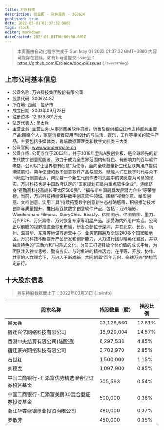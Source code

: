 ```yaml
---
title: 万兴科技
description: 创业板 - 软件服务 - 300624
published: true
date: 2022-05-01T01:37:32.000Z
tags: stock
editor: markdown
dateCreated: 2022-01-01T00:00:00.000Z
---
```


> 本页面由自动化程序生成于 Sun May 01 2022 01:37:32 GMT+0800
> 内容可能存在错误，如有bug请提交issue至：https://github.com/Eroleice/doc-pi/issues
{.is-warning}

## 上市公司基本信息
- 公司名称: 万兴科技集团股份有限公司
- 股票代码: 300624.SZ
- 所在地: 西藏 - 拉萨市
- 成立日期: 2003年09月28日
- 注册资本: 12,989.801万元
- 法定代表人: 吴太兵
- 主营业务: 主营业务:从事消费类软件研发，销售及提供相应技术支持服务主要产品:围绕个人，家庭消费者应用而设计的与生活，娱乐，工作等相关的软件产品，主要包括多媒体类，跨端数据管理类和数字文档类三大类
- 公司官网: www.wondershare.cn
- 公司介绍: 公司成立于2003年，并于2018年登陆A股创业板，是全球领先的新生代数字创意赋能者，致力于成为全世界范围内有特色、有影响力的百年软件老店。公司以“让世界更有创意”为使命，面向全球海量新生代互联网用户提供潮流前沿、简单便捷的数字创意软件产品与服务，赋能人们在数字时代与众不同地进行创意表达，帮助每一个新生代创作者将头脑中的灵感变为可见的现实。万兴科技也是中国政府认定的“国家规划布局内重点软件企业”，连续跻身“德勤高科技高成长亚太区500强”、“福布斯中国最具发展潜力企业”等荣誉榜。当前，万兴科技持续深耕数字创意软件领域，围绕“视频创意、绘图创意、文档创意、实用工具”持续拓宽数字创意新生态战略版图，积极推动技术创新与质量提升，推出超百款数字创意软件产品，包括：万兴喵影、Wondershare Filmora、StoryChic、Beat.ly、亿图图示、亿图脑图、墨刀、万兴PDF、万兴易修、万兴恢复专家等明星产品，深受海内外用户欢迎。公司正以前瞻的视野推进全球化布局，研发总部位于深圳，并在北京、长沙、杭州、温哥华、东京等地设有运营中心，业务范围遍及全球200多个国家和地区。万兴科技不断提升产品研发和创新能力，大力进行团队精英化建设，并以独具特色的“三勤六和”村落式文化，为员工打造释放个体价值的成长平台，为团队注入独立思考、勤奋务实、与时俱进的精神活力。在平等、开放、协作、共享的人文理念下，万兴人不断成长，共同朝着“百年万兴、全球万兴”梦想笃定前行。


## 十大股东信息
> 股东持股数据截止于：2022年03月31日
{.is-info}

| 股东名称 | 持股数量（股） | 持股比例 |
| --- | --- | --- |
| 吴太兵 | 23,128,560 | 17.81% |
| 宿迁兴亿网络科技有限公司 | 18,929,004 | 14.57% |
| 香港中央结算有限公司(陆股通) | 6,297,538 | 4.85% |
| 宿迁家兴网络科技有限公司 | 3,702,970 | 2.85% |
| 石世红 | 1,500,000 | 1.15% |
| 刘穗龙 | 1,097,900 | 0.85% |
| 中国工商银行-汇添富优势精选混合型证券投资基金 | 705,593 | 0.54% |
| 中国工商银行-汇添富美丽30混合型证券投资基金 | 500,000 | 0.38% |
| 浙江华睿盛银创业投资有限公司 | 480,000 | 0.37% |
| 罗敏芳 | 450,000 | 0.35% |





